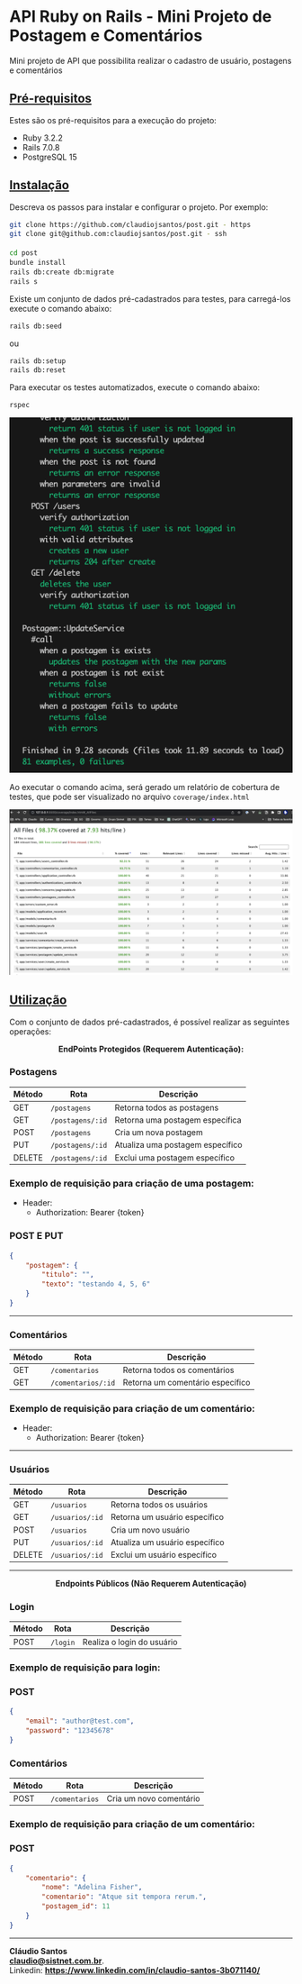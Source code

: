 # API Ruby on Rails - Mini Projeto de Postagem e Comentários

Mini projeto de API que possibilita realizar o cadastro de usuário, postagens e comentários

## <u>**Pré-requisitos**</u>

Estes são os pré-requisitos para a execução do projeto:
- Ruby 3.2.2
- Rails 7.0.8
- PostgreSQL 15

## <u>**Instalação**</u>

Descreva os passos para instalar e configurar o projeto. Por exemplo:

```sh
git clone https://github.com/claudiojsantos/post.git - https
git clone git@github.com:claudiojsantos/post.git - ssh

cd post
bundle install
rails db:create db:migrate
rails s
```

Existe um conjunto de dados pré-cadastrados para testes, para carregá-los execute o comando abaixo:

```sh
rails db:seed
```  
ou
```sh
rails db:setup
rails db:reset
```

Para executar os testes automatizados, execute o comando abaixo:

```sh
rspec
```

![RSpec](public/images/rspec.png)

Ao executar o comando acima, será gerado um relatório de cobertura de testes, que pode ser visualizado no arquivo `coverage/index.html`

![RSpec](public/images/coverage.png)

## <u>**Utilização**</u>

Com o conjunto de dados pré-cadastrados, é possível realizar as seguintes operações:

**<div align="center">EndPoints Protegidos (Requerem Autenticação):</div>**

### **Postagens**

| Método | Rota               | Descrição                          |
|--------|--------------------|------------------------------------|
| GET    | `/postagens`       | Retorna todos as postagens         |
| GET    | `/postagens/:id`   | Retorna uma postagem específica    |
| POST   | `/postagens`       | Cria um nova postagem              |
| PUT    | `/postagens/:id`   | Atualiza uma postagem específico   |
| DELETE | `/postagens/:id`   | Exclui uma postagem específico     |

### Exemplo de requisição para criação de uma postagem:

- Header:
  - Authorization: Bearer {token}

### POST E PUT

```json
{
    "postagem": {
        "titulo": "",
        "texto": "testando 4, 5, 6"
    }
}
```

---
### **Comentários**

| Método | Rota               | Descrição                          |
|--------|--------------------|------------------------------------|
| GET    | `/comentarios`     | Retorna todos os comentários       |
| GET    | `/comentarios/:id` | Retorna um comentário específico   |

### Exemplo de requisição para criação de um comentário:

- Header:
  - Authorization: Bearer {token}

---
### **Usuários**

| Método | Rota               | Descrição                          |
|--------|--------------------|------------------------------------|
| GET    | `/usuarios`        | Retorna todos os usuários          |
| GET    | `/usuarios/:id`    | Retorna um usuário específico      |
| POST   | `/usuarios`        | Cria um novo usuário               |
| PUT    | `/usuarios/:id`    | Atualiza um usuário específico     |
| DELETE | `/usuarios/:id`    | Exclui um usuário específico       |

---

**<div align="center">Endpoints Públicos (Não Requerem Autenticação)</div>**
### **Login**

| Método | Rota               | Descrição                          |
|--------|--------------------|------------------------------------|
| POST   | `/login`           | Realiza o login do usuário         |

### Exemplo de requisição para login:

### POST

```json
{
    "email": "author@test.com",
    "password": "12345678"
}
```

### **Comentários**

| Método | Rota               | Descrição                          |
|--------|--------------------|------------------------------------|
| POST   | `/comentarios`     | Cria um novo comentário            |

### Exemplo de requisição para criação de um comentário:

### POST

```json
{
    "comentario": {
        "nome": "Adelina Fisher",
        "comentario": "Atque sit tempora rerum.",
        "postagem_id": 11
    }
}
```

---
**Cláudio Santos**  
**claudio@sistnet.com.br**.  
Linkedin: **https://www.linkedin.com/in/claudio-santos-3b071140/**

